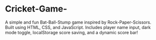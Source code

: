 # Cricket-Game-
 A simple and fun Bat-Ball-Stump game inspired by Rock-Paper-Scissors. Built using HTML, CSS, and JavaScript. Includes player name input, dark mode toggle, localStorage score saving, and a dynamic score bar!
